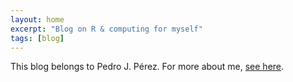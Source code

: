 ```yaml
---
layout: home
excerpt: "Blog on R & computing for myself"
tags: [blog]
---
```


This blog belongs to Pedro J. Pérez. For more about me, <a href="/about" style="text-decoration: underline">see here</a>.
